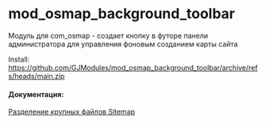 # mod_osmap_background_toolbar

Модуль для com_osmap - создает кнопку в футоре панели администратора для управления фоновым созданием карты сайта

Install: https://github.com/GJModules/mod_osmap_background_toolbar/archive/refs/heads/main.zip

#### Документация:

[Разделение крупных файлов Sitemap](https://developers.google.com/search/docs/crawling-indexing/sitemaps/large-sitemaps)
